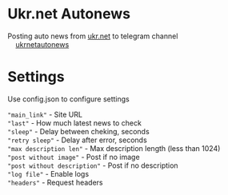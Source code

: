 # Ukr.net Autonews  
  
Posting auto news from <a href="https://www.ukr.net/" target="_blank">ukr.net</a> to telegram channel  
<a href="https://t.me/ukrnetautonews/" target="_blank"><img src="https://web.telegram.org/img/logo_share.png"
  width="16"
  height="16"
  style="float:left;">ukrnetautonews</a>
  
# Settings  
  
Use config.json to configure settings  
  
<code>"main_link"</code> - Site URL  
<code>"last"</code> - How much latest news to check  
<code>"sleep"</code> - Delay between cheking, seconds  
<code>"retry sleep"</code> - Delay after error, seconds  
<code>"max description len"</code> - Max description length (less than 1024)  
<code>"post without image"</code> - Post if no image  
<code>"post without description"</code> - Post if no description  
<code>"log file"</code> - Enable logs  
<code>"headers"</code> - Request headers  

